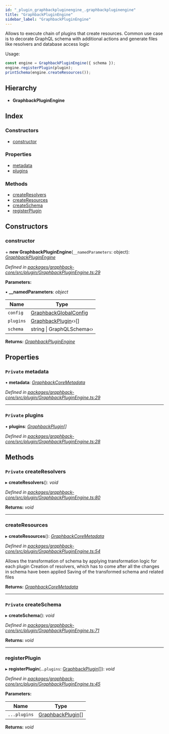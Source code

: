 ```yaml
---
id: "_plugin_graphbackpluginengine_.graphbackpluginengine"
title: "GraphbackPluginEngine"
sidebar_label: "GraphbackPluginEngine"
---
```


Allows to execute chain of plugins that create resources.
Common use case is to decorate GraphQL schema with additional
actions and generate files like resolvers and database access logic

Usage:
```js
const engine = GraphbackPluginEngine({ schema });
engine.registerPlugin(plugin);
printSchema(engine.createResources());
```

## Hierarchy

* **GraphbackPluginEngine**

## Index

### Constructors

* [constructor](_plugin_graphbackpluginengine_.graphbackpluginengine.md#constructor)

### Properties

* [metadata](_plugin_graphbackpluginengine_.graphbackpluginengine.md#private-metadata)
* [plugins](_plugin_graphbackpluginengine_.graphbackpluginengine.md#private-plugins)

### Methods

* [createResolvers](_plugin_graphbackpluginengine_.graphbackpluginengine.md#private-createresolvers)
* [createResources](_plugin_graphbackpluginengine_.graphbackpluginengine.md#createresources)
* [createSchema](_plugin_graphbackpluginengine_.graphbackpluginengine.md#private-createschema)
* [registerPlugin](_plugin_graphbackpluginengine_.graphbackpluginengine.md#registerplugin)

## Constructors

###  constructor

\+ **new GraphbackPluginEngine**(`__namedParameters`: object): *[GraphbackPluginEngine](_plugin_graphbackpluginengine_.graphbackpluginengine.md)*

*Defined in [packages/graphback-core/src/plugin/GraphbackPluginEngine.ts:29](https://github.com/aerogear/graphback/blob/63664df15/packages/graphback-core/src/plugin/GraphbackPluginEngine.ts#L29)*

**Parameters:**

▪ **__namedParameters**: *object*

Name | Type |
------ | ------ |
`config` | [GraphbackGlobalConfig](../interfaces/_plugin_graphbackglobalconfig_.graphbackglobalconfig.md) |
`plugins` | [GraphbackPlugin](_plugin_graphbackplugin_.graphbackplugin.md)‹›[] |
`schema` | string &#124; GraphQLSchema‹› |

**Returns:** *[GraphbackPluginEngine](_plugin_graphbackpluginengine_.graphbackpluginengine.md)*

## Properties

### `Private` metadata

• **metadata**: *[GraphbackCoreMetadata](_plugin_graphbackcoremetadata_.graphbackcoremetadata.md)*

*Defined in [packages/graphback-core/src/plugin/GraphbackPluginEngine.ts:29](https://github.com/aerogear/graphback/blob/63664df15/packages/graphback-core/src/plugin/GraphbackPluginEngine.ts#L29)*

___

### `Private` plugins

• **plugins**: *[GraphbackPlugin](_plugin_graphbackplugin_.graphbackplugin.md)[]*

*Defined in [packages/graphback-core/src/plugin/GraphbackPluginEngine.ts:28](https://github.com/aerogear/graphback/blob/63664df15/packages/graphback-core/src/plugin/GraphbackPluginEngine.ts#L28)*

## Methods

### `Private` createResolvers

▸ **createResolvers**(): *void*

*Defined in [packages/graphback-core/src/plugin/GraphbackPluginEngine.ts:80](https://github.com/aerogear/graphback/blob/63664df15/packages/graphback-core/src/plugin/GraphbackPluginEngine.ts#L80)*

**Returns:** *void*

___

###  createResources

▸ **createResources**(): *[GraphbackCoreMetadata](_plugin_graphbackcoremetadata_.graphbackcoremetadata.md)*

*Defined in [packages/graphback-core/src/plugin/GraphbackPluginEngine.ts:54](https://github.com/aerogear/graphback/blob/63664df15/packages/graphback-core/src/plugin/GraphbackPluginEngine.ts#L54)*

Allows the transformation of schema by applying transformation logic for each plugin
Creation of resolvers, which has to come after all the changes in schema have been applied
Saving of the transformed schema and related files

**Returns:** *[GraphbackCoreMetadata](_plugin_graphbackcoremetadata_.graphbackcoremetadata.md)*

___

### `Private` createSchema

▸ **createSchema**(): *void*

*Defined in [packages/graphback-core/src/plugin/GraphbackPluginEngine.ts:71](https://github.com/aerogear/graphback/blob/63664df15/packages/graphback-core/src/plugin/GraphbackPluginEngine.ts#L71)*

**Returns:** *void*

___

###  registerPlugin

▸ **registerPlugin**(...`plugins`: [GraphbackPlugin](_plugin_graphbackplugin_.graphbackplugin.md)[]): *void*

*Defined in [packages/graphback-core/src/plugin/GraphbackPluginEngine.ts:45](https://github.com/aerogear/graphback/blob/63664df15/packages/graphback-core/src/plugin/GraphbackPluginEngine.ts#L45)*

**Parameters:**

Name | Type |
------ | ------ |
`...plugins` | [GraphbackPlugin](_plugin_graphbackplugin_.graphbackplugin.md)[] |

**Returns:** *void*
